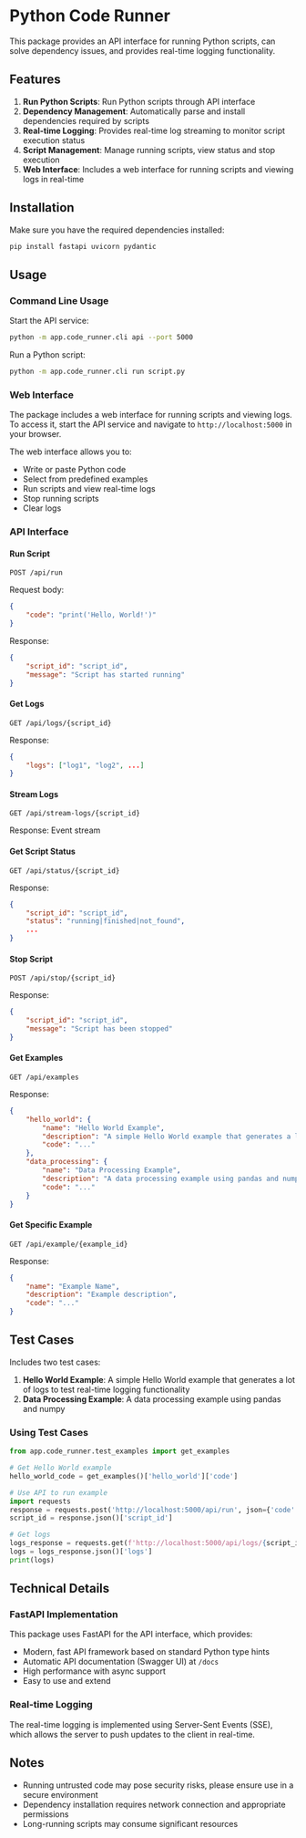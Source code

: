 # Python Code Runner

This package provides an API interface for running Python scripts, can solve dependency issues, and provides real-time logging functionality.

## Features

1. **Run Python Scripts**: Run Python scripts through API interface
2. **Dependency Management**: Automatically parse and install dependencies required by scripts
3. **Real-time Logging**: Provides real-time log streaming to monitor script execution status
4. **Script Management**: Manage running scripts, view status and stop execution
5. **Web Interface**: Includes a web interface for running scripts and viewing logs in real-time

## Installation

Make sure you have the required dependencies installed:

```bash
pip install fastapi uvicorn pydantic
```

## Usage

### Command Line Usage

Start the API service:

```bash
python -m app.code_runner.cli api --port 5000
```

Run a Python script:

```bash
python -m app.code_runner.cli run script.py
```

### Web Interface

The package includes a web interface for running scripts and viewing logs. To access it, start the API service and navigate to `http://localhost:5000` in your browser.

The web interface allows you to:
- Write or paste Python code
- Select from predefined examples
- Run scripts and view real-time logs
- Stop running scripts
- Clear logs

### API Interface

#### Run Script

```
POST /api/run
```

Request body:

```json
{
    "code": "print('Hello, World!')"
}
```

Response:

```json
{
    "script_id": "script_id",
    "message": "Script has started running"
}
```

#### Get Logs

```
GET /api/logs/{script_id}
```

Response:

```json
{
    "logs": ["log1", "log2", ...]
}
```

#### Stream Logs

```
GET /api/stream-logs/{script_id}
```

Response: Event stream

#### Get Script Status

```
GET /api/status/{script_id}
```

Response:

```json
{
    "script_id": "script_id",
    "status": "running|finished|not_found",
    ...
}
```

#### Stop Script

```
POST /api/stop/{script_id}
```

Response:

```json
{
    "script_id": "script_id",
    "message": "Script has been stopped"
}
```

#### Get Examples

```
GET /api/examples
```

Response:

```json
{
    "hello_world": {
        "name": "Hello World Example",
        "description": "A simple Hello World example that generates a lot of logs",
        "code": "..."
    },
    "data_processing": {
        "name": "Data Processing Example",
        "description": "A data processing example using pandas and numpy",
        "code": "..."
    }
}
```

#### Get Specific Example

```
GET /api/example/{example_id}
```

Response:

```json
{
    "name": "Example Name",
    "description": "Example description",
    "code": "..."
}
```

## Test Cases

Includes two test cases:

1. **Hello World Example**: A simple Hello World example that generates a lot of logs to test real-time logging functionality
2. **Data Processing Example**: A data processing example using pandas and numpy

### Using Test Cases

```python
from app.code_runner.test_examples import get_examples

# Get Hello World example
hello_world_code = get_examples()['hello_world']['code']

# Use API to run example
import requests
response = requests.post('http://localhost:5000/api/run', json={'code': hello_world_code})
script_id = response.json()['script_id']

# Get logs
logs_response = requests.get(f'http://localhost:5000/api/logs/{script_id}')
logs = logs_response.json()['logs']
print(logs)
```

## Technical Details

### FastAPI Implementation

This package uses FastAPI for the API interface, which provides:
- Modern, fast API framework based on standard Python type hints
- Automatic API documentation (Swagger UI) at `/docs`
- High performance with async support
- Easy to use and extend

### Real-time Logging

The real-time logging is implemented using Server-Sent Events (SSE), which allows the server to push updates to the client in real-time.

## Notes

- Running untrusted code may pose security risks, please ensure use in a secure environment
- Dependency installation requires network connection and appropriate permissions
- Long-running scripts may consume significant resources